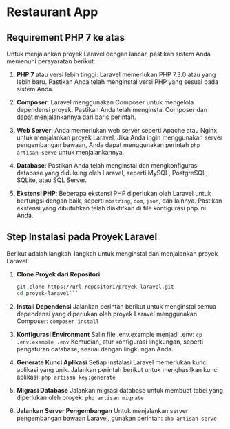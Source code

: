 # Restaurant App

## Requirement PHP 7 ke atas

Untuk menjalankan proyek Laravel dengan lancar, pastikan sistem Anda memenuhi persyaratan berikut:

1. **PHP 7** atau versi lebih tinggi: Laravel memerlukan PHP 7.3.0 atau yang lebih baru. Pastikan Anda telah menginstal versi PHP yang sesuai pada sistem Anda.

2. **Composer**: Laravel menggunakan Composer untuk mengelola dependensi proyek. Pastikan Anda telah menginstal Composer dan dapat menjalankannya dari baris perintah.

3. **Web Server**: Anda memerlukan web server seperti Apache atau Nginx untuk menjalankan proyek Laravel. Jika Anda ingin menggunakan server pengembangan bawaan, Anda dapat menggunakan perintah `php artisan serve` untuk menjalankannya.

4. **Database**: Pastikan Anda telah menginstal dan mengkonfigurasi database yang didukung oleh Laravel, seperti MySQL, PostgreSQL, SQLite, atau SQL Server.

5. **Ekstensi PHP**: Beberapa ekstensi PHP diperlukan oleh Laravel untuk berfungsi dengan baik, seperti `mbstring`, `dom`, `json`, dan lainnya. Pastikan ekstensi yang dibutuhkan telah diaktifkan di file konfigurasi php.ini Anda.

## Step Instalasi pada Proyek Laravel

Berikut adalah langkah-langkah untuk menginstal dan menjalankan proyek Laravel:

1. **Clone Proyek dari Repositori**

   ```bash
   git clone https://url-repositori/proyek-laravel.git
   cd proyek-laravel```

2.  **Install Dependensi**
   Jalankan perintah berikut untuk menginstal semua dependensi yang diperlukan oleh proyek Laravel menggunakan Composer:
    ```composer install```
    
4.  **Konfigurasi Environment**
    Salin file .env.example menjadi .env:
    ```cp .env.example .env```
    Kemudian, atur konfigurasi lingkungan, seperti pengaturan database, sesuai dengan lingkungan Anda.
    
5.  **Generate Kunci Aplikasi**
    Setiap instalasi Laravel memerlukan kunci aplikasi yang unik. Jalankan perintah berikut untuk menghasilkan kunci aplikasi:
    ```php artisan key:generate```
    
7.  **Migrasi Database**
    Jalankan migrasi database untuk membuat tabel yang diperlukan oleh proyek:
    ```php artisan migrate```
    
8.  **Jalankan Server Pengembangan**
    Untuk menjalankan server pengembangan bawaan Laravel, gunakan perintah:
    ```php artisan serve```
